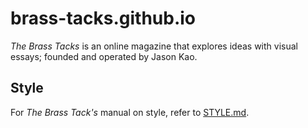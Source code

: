 # brass-tacks.github.io

*The Brass Tacks* is an online magazine that explores ideas with visual essays; founded and operated by Jason Kao.

## Style

For *The Brass Tack's* manual on style, refer to [STYLE.md](STYLE.md).
